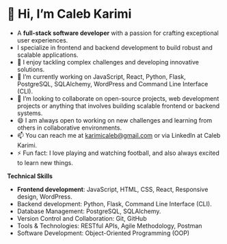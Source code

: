 # 👋 Hi, I’m Caleb Karimi
- A **full-stack software developer** with a passion for crafting exceptional user experiences.
- I specialize in frontend and backend development to build robust and scalable applications.
- 👀 I enjoy tackling complex challenges and developing innovative solutions.
- 🌱 I’m currently working on JavaScript, React, Python, Flask, PostgreSQL, SQLAlchemy, WordPress and Command Line Interface (CLI).
- 💞️ I’m looking to collaborate on open-source projects, web development projects or anything that involves building scalable frontend or backend systems.
- 😄 I am always open to working on new challenges and learning from others in collaborative environments.
- 📫 You can reach me at karimicaleb@gmail.com or via LinkedIn at Caleb Karimi.
- ⚡ Fun fact: I love playing and watching football, and  also always excited to learn new things.

**Technical Skills**
- **Frontend development**: JavaScript, HTML, CSS, React, Responsive design, WordPress.
- Backend development: Python, Flask, Command Line Interface (CLI).
- Database Management: PostgreSQL, SQLAlchemy.
- Version Control and Collaboration: Git, GitHub
- Tools & Technologies: RESTful APIs, Agile Methodology, Postman
- Software Development: Object-Oriented Programming (OOP)

<!---
CalebKiK/CalebKiK is a ✨ special ✨ repository because its `README.md` (this file) appears on your GitHub profile.
You can click the Preview link to take a look at your changes.
--->
